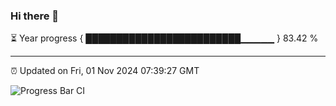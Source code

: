 ### Hi there 👋

⏳ Year progress { █████████████████████████▁▁▁▁▁ } 83.42 %

---

⏰ Updated on Fri, 01 Nov 2024 07:39:27 GMT

![Progress Bar CI](https://github.com/IshwaranRudhara/GIT-ACTION/workflows/Progress%20Bar%20CI/badge.svg)
